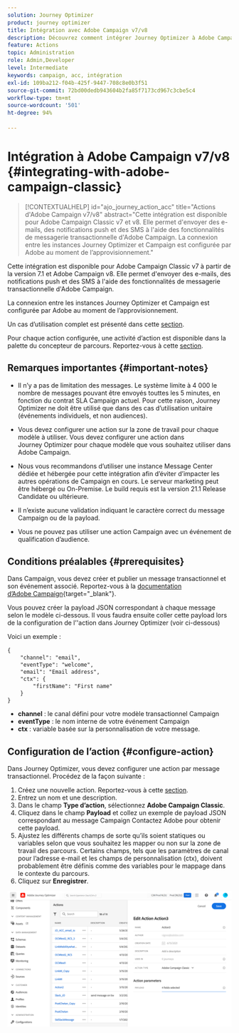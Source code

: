 ```yaml
---
solution: Journey Optimizer
product: journey optimizer
title: Intégration avec Adobe Campaign v7/v8
description: Découvrez comment intégrer Journey Optimizer à Adobe Campaign v7/v8.
feature: Actions
topic: Administration
role: Admin,Developer
level: Intermediate
keywords: campaign, acc, intégration
exl-id: 109ba212-f04b-425f-9447-708c8e0b3f51
source-git-commit: 72bd00dedb943604b2fa85f7173cd967c3cbe5c4
workflow-type: tm+mt
source-wordcount: '501'
ht-degree: 94%

---
```


# Intégration à Adobe Campaign v7/v8 {#integrating-with-adobe-campaign-classic}

>[!CONTEXTUALHELP]
>id="ajo_journey_action_acc"
>title="Actions d&#39;Adobe Campaign v7/v8"
>abstract="Cette intégration est disponible pour Adobe Campaign Classic v7 et v8. Elle permet d&#39;envoyer des e-mails, des notifications push et des SMS à l&#39;aide des fonctionnalités de messagerie transactionnelle d&#39;Adobe Campaign. La connexion entre les instances Journey Optimizer et Campaign est configurée par Adobe au moment de l’approvisionnement."

Cette intégration est disponible pour Adobe Campaign Classic v7 à partir de la version 7.1 et Adobe Campaign v8. Elle permet d&#39;envoyer des e-mails, des notifications push et des SMS à l&#39;aide des fonctionnalités de messagerie transactionnelle d&#39;Adobe Campaign.

La connexion entre les instances Journey Optimizer et Campaign est configurée par Adobe au moment de l’approvisionnement.

Un cas d’utilisation complet est présenté dans cette [section](../building-journeys/ajo-ac.md).

Pour chaque action configurée, une activité d’action est disponible dans la palette du concepteur de parcours. Reportez-vous à cette [section](../building-journeys/using-adobe-campaign-classic.md).

## Remarques importantes {#important-notes}

* Il n’y a pas de limitation des messages. Le système limite à 4 000 le nombre de messages pouvant être envoyés touttes les 5 minutes, en fonction du contrat SLA Campaign actuel. Pour cette raison, Journey Optimizer ne doit être utilisé que dans des cas d’utilisation unitaire (événements individuels, et non audiences).

* Vous devez configurer une action sur la zone de travail pour chaque modèle à utiliser. Vous devez configurer une action dans Journey Optimizer pour chaque modèle que vous souhaitez utiliser dans Adobe Campaign.

* Nous vous recommandons d’utiliser une instance Message Center dédiée et hébergée pour cette intégration afin d’éviter d’impacter les autres opérations de Campaign en cours. Le serveur marketing peut être hébergé ou On-Premise. Le build requis est la version 21.1 Release Candidate ou ultérieure.

* Il n’existe aucune validation indiquant le caractère correct du message Campaign ou de la payload.

* Vous ne pouvez pas utiliser une action Campaign avec un événement de qualification d’audience.

## Conditions préalables {#prerequisites}

Dans Campaign, vous devez créer et publier un message transactionnel et son événement associé. Reportez-vous à la [documentation d’Adobe Campaign](https://experienceleague.adobe.com/docs/campaign-classic/using/transactional-messaging/introduction/about-transactional-messaging.html?lang=fr#transactional-messaging){target="_blank"}.

Vous pouvez créer la payload JSON correspondant à chaque message selon le modèle ci-dessous. Il vous faudra ensuite coller cette payload lors de la configuration de l’&#39;action dans Journey Optimizer (voir ci-dessous)

Voici un exemple :

```
{
    "channel": "email",
    "eventType": "welcome",
    "email": "Email address",
    "ctx": {
        "firstName": "First name"
    }
}
```

* **channel** : le canal défini pour votre modèle transactionnel Campaign
* **eventType** : le nom interne de votre événement Campaign
* **ctx** : variable basée sur la personnalisation de votre message.

## Configuration de l’action {#configure-action}

Dans Journey Optimizer, vous devez configurer une action par message transactionnel. Procédez de la façon suivante :

1. Créez une nouvelle action. Reportez-vous à cette [section](../action/action.md).
1. Entrez un nom et une description.
1. Dans le champ **Type d’action**, sélectionnez **Adobe Campaign Classic**.
1. Cliquez dans le champ **Payload** et collez un exemple de payload JSON correspondant au message Campaign Contactez Adobe pour obtenir cette payload.
1. Ajustez les différents champs de sorte qu’ils soient statiques ou variables selon que vous souhaitez les mapper ou non sur la zone de travail des parcours. Certains champs, tels que les paramètres de canal pour l’adresse e-mail et les champs de personnalisation (ctx), doivent probablement être définis comme des variables pour le mappage dans le contexte du parcours.
1. Cliquez sur **Enregistrer**.

![](assets/accintegration1.png)
